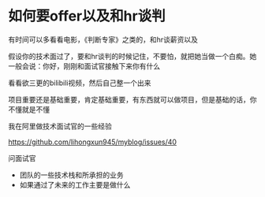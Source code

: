
# 如何要offer以及和hr谈判


有时间可以多看看电影，《判断专家》之类的，和hr谈薪资以及

假设你的技术面过了，要和hr谈判的时候记住，不要怕，就把她当做一个白痴。她一般会说：你好，刚刚和面试官接触下来你有什么

看看欲三更的bilibili视频，然后自己整一个出来



项目重要还是基础重要，肯定基础重要，有东西就可以做项目，但是基础的话，你不懂就是不懂



我在阿里做技术面试官的一些经验

https://github.com/lihongxun945/myblog/issues/40



问面试官

- 团队的一些技术栈和所承担的业务
- 如果通过了未来的工作主要是做什么
